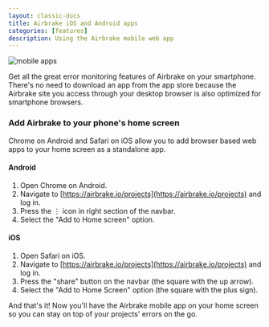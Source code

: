 ```yaml
---
layout: classic-docs
title: Airbrake iOS and Android apps
categories: [features]
description: Using the Airbrake mobile web app
---
```


![mobile apps](/docs/assets/img/docs/features/mobile_apps.png)

Get all the great error monitoring features of Airbrake on your smartphone.
There's no need to download an app from the app store because the Airbrake site
you access through your desktop browser is also optimized for smartphone
browsers.

### Add Airbrake to your phone's home screen

Chrome on Android and Safari on iOS allow you to add browser based web apps to
your home screen as a standalone app.

#### Android

1. Open Chrome on Android.
2. Navigate to [https://airbrake.io/projects](https://airbrake.io/projects) and
log in.
3. Press the <kbd>⋮</kbd> icon in right section of the navbar.
4. Select the "Add to Home screen" option.

#### iOS

1. Open Safari on iOS.
2. Navigate to [https://airbrake.io/projects](https://airbrake.io/projects) and
log in.
3. Press the "share" button on the navbar (the square with the up arrow).
4. Select the "Add to Home Screen" option (the square with the plus sign).

And that's it! Now you'll have the Airbrake mobile app on your home screen so
you can stay on top of your projects' errors on the go.
